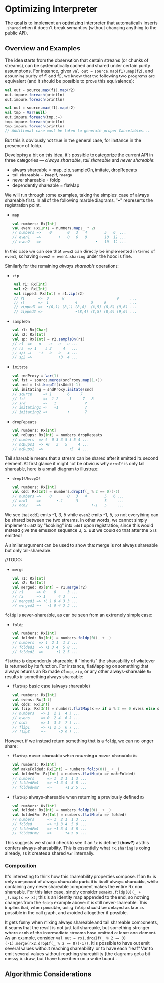# Optimizing Interpreter
The goal is to implement an optimizing interpreter that automatically inserts `.shared` 
when it doesn't break semantics (without changing anything to the public 
API). 

## Overview and Examples

The idea starts from the observation that certain streams (or chunks 
of streams), can be systematically cached and shared under certain purity
assumptions. For instance, given `val out = source.map(f1).map(f2)`, 
and assuming purity of f1 and f2, we know that the following two programs 
are equivalent (and it should be possible to prove this equivalence):

```scala
val out = source.map(f1).map(f2)
out.impure.foreach(println)
out.impure.foreach(println)
```


```scala
val out = source.map(f1).map(f2)
val tmp = Var(null)
out.impure.foreach(tmp.:=)
tmp.impure.foreach(println)
tmp.impure.foreach(println)
// Additional care must be taken to generate proper Cancelables...
```


But this is obviously not true in the general case, for instance in the presence of foldp. 

Developing a bit on this idea, it's possible to categorize the current API in three categories
— *always shareable*, *tail shareable* and *never shareable*:

* always shareable = map, zip, sampleOn, imitate, dropRepeats
* tail shareable = keepIf, merge
* never shareable = foldp
* dependently shareable = flatMap

We will run through some examples, taking the simplest case of always shareable first. 
In all of the following marble diagrams, "•" represents the registration point.

* `map`

    ```scala
    val numbers: Rx[Int]
    val even: Rx[Int] = numbers.map(_ * 2)
    // numbers =>    0       0   3   4        5   6  ...
    // even1   =>        •   0   6   8        10  12 ...  
    // even2   =>                         •   10  12 ...      
    ```
    
In this case we can see that `even2` can directly be implemented in terms of `even1`,
so having `even2 = even1.sharing` under the hood is fine.


Similarly for the remaining *always shareable* operations:

* `zip`

```scala
    val r1: Rx[Int]
    val r2: Rx[Int]
    val zipped: Rx[Int] = r1.zip(r2)
    // r1      =>  0      8                        9     ...
    // r2      =>  1            4      5     6           ...
    // zipped1 =>  •(0,1) (8,1) (8,4)  (8,5) (8,6) (9,6) ...
    // zipped2 =>               •(8,4) (8,5) (8,6) (9,6) ...
```

* `sampleOn`

     ```scala
     val r1: Rx[Char]
     val r2: Rx[Int]
     val sp: Rx[Int] = r2.sampleOn(r1)
     // r1  =>   u    u   u   u ...
     // r2  => 1    2 3     4   ...
     // sp1 =>   •1   3   3   4 ...
     // sp2 =>            •3  4 ...   
     ```

* `imitate`
    
    ```scala
    val sndProxy = Var(1)
    val fst = source.merge(sndProxy.map(1.+))
    val snd = fst.keepIf(isOdd)(-1)
    val imitating = sndProxy.imitate(snd)
    // source     => 1       6     7
    // fst        =>  1 2     6     7   8
    // snd        =>   1             7
    // imitating1 =>   •1            7
    // imitating2 =>         •       7  
    ```

* `dropRepeats`

    ```scala
    val numbers: Rx[Int]
    val noDups: Rx[Int] = numbers.dropRepeats
    // numbers  => 0  0 3 3 5 5 5 4 ...
    // noDups1  => •0   3   5     4 ...
    // noDups2  =>            •5  4 ...
    ```


Tail shareable means that a stream can be shared after it emitted its second element. At first glance it might not be obvious why `dropIf` is only tail shareable, here is a small diagram to illustrate:

* `dropIf`/`keepIf`

    ```scala
    val numbers: Rx[Int]
    val odd: Rx[Int] = numbers.dropIf(_ % 2 == 0)(-1)
    // numbers =>    0       0   3   4        5   6 ...
    // odd1    =>       •-1      3            5     ...
    // odd2    =>                       •-1   5     ...    
    ```
    
We see that `odd1` emits -1, 3, 5 while `even2` emits -1, 5, so not everything can be 
shared between the two streams. In other words, we cannot simply implement `odd2` by 
"hooking" into `odd1` upon registration, since this would instead give the emission 
sequence 3, 5. But we could do that after the 5 is emitted! 

A similar argument can be used to show that merge is not always shareable but only 
tail-shareable.
    
//TODO:    
* `merge`
    
    ```scala
    val r1: Rx[Int]
    val r2: Rx[Int]
    val merged: Rx[Int] = r1.merge(r2)
    // r1      => 0    8     3 ...
    // r2      => 1      4 3   ...
    // merged1 => •0 1 8 4 3 3 ...
    // merged2 =>   •1 8 4 3 3 ...
    ```

`foldp` is never-shareable, as can be seen from an extremely simple case:

* `foldp`

    ```scala
    val numbers: Rx[Int]
    val folded: Rx[Int] = numbers.foldp(0)(_ + _)
    // numbers  => 1  2 1  1 3 ...
    // folded1  => •1 3 4  5 8 ...
    // folded2  =>      •1 2 5 ...
    ```


`flatMap` is dependently shareable; it "inherits" the shareability of whatever 
is returned by its function. For instance, flatMapping on something that always 
returns an Rx made of `map`, `zip`, or any other always-shareable `Rx` results in 
something always shareable:

* `flatMap` basic case (always shareable)

    ```scala
    val numbers: Rx[Int]
    val evens: Rx[Int]
    val odds: Rx[Int]
    val flip: Rx[Int] = numbers.flatMap(x => if x % 2 == 0 evens else odds)
    // numbers   => 1  2 1  4 3 ...
    // evens     => 0  2 4  6 8 ...
    // odds      => 1  3 5  7 9 ...
    // flip1     => •1 2 5  6 9 ...
    // flip2     =>      •5 6 9 ...
    ```

However, if we instead return something that is a `foldp`, we can no longer share:

* `flatMap` never-shareable when returning a never-shareable `Rx`

    ```scala
    val numbers: Rx[Int]
    def makeFolded: Rx[Int] = numbers.foldp(0)(_ + _)
    val foldedFm: Rx[Int] = numbers.flatMap(x => makeFolded)
    // numbers      => 1  2 1  1 3 ...
    // foldedFm1    => •1 3 4  5 8 ...
    // foldedFm2    =>      •1 2 5 ...  
    ```


* `flatMap` always-shareable when returning a previously defined `Rx`

    ```scala
    val numbers: Rx[Int]
    val folded: Rx[Int] = numbers.foldp(0)(_ + _)
    val foldedFm: Rx[Int] = numbers.flatMap(x => folded)
    // numbers      => 1  2 1  1 3 ...
    // folded       => •1 3 4  5 8 ...
    // foldedFm1    => •1 3 4  5 8 ...
    // foldedFm2    =>      •4 5 8 ...  
    ```

This suggests we should check to see if an `Rx` is defined (**how?**) as this 
confers always-shareability. This is essentially what `rx.sharing` is doing already,
as it creates a shared `Var` internally.
    
### Composition

It's interesting to think how this shareability properties compose. 
If an `Rx` is only composed of always shareable parts it 
is itself always shareable, while containing any never shareable component makes 
the entire Rx non shareable. For this later case, simply consider
`someRx.foldp(0)(_ + _).map(x => x)`; this is an identity map appended to the end,
so nothing changes from the `foldp` example above: it is still never-shareable.
This implies that, when possible, using `foldp` should be delayed as late as possible
in the call graph, and avoided altogether if possible. 
 
 
It gets funny when mixing always shareable and 
tail shareable components, it seams that the result is not just tail shareable, 
but something stronger where each of the intermediate streams have emitted at
least one element. As an example, consider 
`val out = rx1.dropIf(_ % 2 == 0)(-1).merge(rx2.dropIf(_ % 2 == 0)(-1))`. 
It is possible to have out emit several values without reaching shareability, 
or to have each "leaf" Var to emit several values without reaching shareability 
(the diagrams get a bit messy to draw, but I have have them on a white board .


## Algorithmic Considerations

